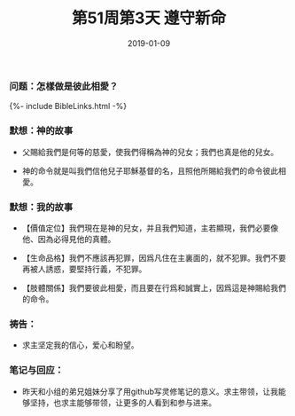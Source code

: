 ﻿---
layout: daily3
title: "第51周第3天 遵守新命"
date: 2019-01-09
categories: daily
permalink: /daily/wk51-day3-daily.html
weekNum: 51
dayNum: 3
---

### 问题：怎樣做是彼此相愛？

{%- include BibleLinks.html -%}

### 默想：神的故事 
+ 父賜給我們是何等的慈愛，使我們得稱為神的兒女；我們也真是他的兒女。

+ 神的命令就是叫我們信他兒子耶穌基督的名，且照他所賜給我們的命令彼此相愛。

### 默想：我的故事
+ 【價值定位】我們現在是神的兒女，并且我們知道，主若顯現，我們必要像他、因為必得見他的真體。

+ 【生命品格】我們不應該再犯罪，因爲凡住在主裏面的，就不犯罪。我們不要再被人誘惑，要堅持行義，不犯罪。

+ 【肢體關係】我們要彼此相愛，而且要在行爲和誠實上，因爲這是神賜給我們的命令。

### 祷告：

+ 求主坚定我的信心，爱心和盼望。

### 笔记与回应：

+ 昨天和小组的弟兄姐妹分享了用github写灵修笔记的意义。求主带领，让我能够坚持，也求主能够带领，让更多的人看到和参与进来。
